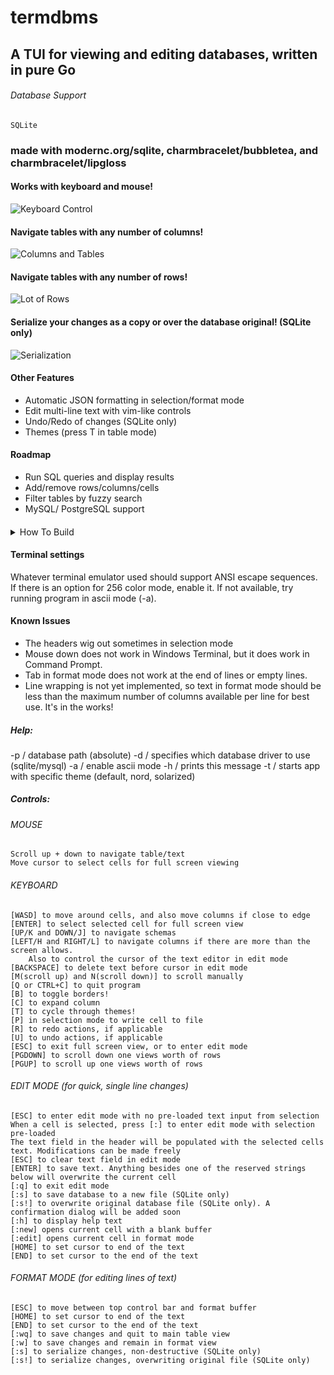 # termdbms

## A TUI for viewing and editing databases, written in pure Go

###### Database Support
    SQLite

### made with modernc.org/sqlite, charmbracelet/bubbletea, and charmbracelet/lipgloss

#### Works with keyboard and mouse!

![Keyboard Control](https://i.imgur.com/vmK0DVn.gif)

#### Navigate tables with any number of columns!

![Columns and Tables](https://i.imgur.com/EqZRPqO.gif)

#### Navigate tables with any number of rows!

![Lot of Rows](https://i.imgur.com/yo7DMaa.gif)

#### Serialize your changes as a copy or over the database original! (SQLite only)

![Serialization](https://i.imgur.com/GhMcnid.gif)

#### Other Features

- Automatic JSON formatting in selection/format mode
- Edit multi-line text with vim-like controls
- Undo/Redo of changes (SQLite only)
- Themes (press T in table mode)

#### Roadmap

- Run SQL queries and display results
- Add/remove rows/columns/cells
- Filter tables by fuzzy search
- MySQL/ PostgreSQL support

#### 
<details>
    <summary>How To Build</summary>

##### Linux

    GOOS=linux GOARCH=amd64/386 go build

##### ARM (runs kind of slow depending on the specs of the system)

    GOOS=linux GOARCH=arm GOARM=7 go build

##### Windows

    GOOS=windows GOARCH=amd64/386 go build

##### OSX

    GOOS=darwin GOARCH=amd64 go build

</details>

#### Terminal settings
Whatever terminal emulator used should support ANSI escape sequences. If there is an option for 256 color mode, enable it. If not available, try running program in ascii mode (-a).

#### Known Issues
 - The headers wig out sometimes in selection mode
 - Mouse down does not work in Windows Terminal, but it does work in Command Prompt.
 - Tab in format mode does not work at the end of lines or empty lines.
 - Line wrapping is not yet implemented, so text in format mode should be less than the maximum number of columns available per line for best use. It's in the works!

##### Help:
-p / database path (absolute)
-d / specifies which database driver to use (sqlite/mysql)
-a / enable ascii mode
-h / prints this message
-t / starts app with specific theme (default, nord, solarized)
##### Controls:
###### MOUSE
	Scroll up + down to navigate table/text
	Move cursor to select cells for full screen viewing
###### KEYBOARD
	[WASD] to move around cells, and also move columns if close to edge
	[ENTER] to select selected cell for full screen view
	[UP/K and DOWN/J] to navigate schemas
    [LEFT/H and RIGHT/L] to navigate columns if there are more than the screen allows.
        Also to control the cursor of the text editor in edit mode
    [BACKSPACE] to delete text before cursor in edit mode
    [M(scroll up) and N(scroll down)] to scroll manually
	[Q or CTRL+C] to quit program
    [B] to toggle borders!
    [C] to expand column
	[T] to cycle through themes!
    [P] in selection mode to write cell to file
    [R] to redo actions, if applicable
    [U] to undo actions, if applicable
	[ESC] to exit full screen view, or to enter edit mode
    [PGDOWN] to scroll down one views worth of rows
    [PGUP] to scroll up one views worth of rows
###### EDIT MODE (for quick, single line changes)
    [ESC] to enter edit mode with no pre-loaded text input from selection
    When a cell is selected, press [:] to enter edit mode with selection pre-loaded
    The text field in the header will be populated with the selected cells text. Modifications can be made freely
    [ESC] to clear text field in edit mode
    [ENTER] to save text. Anything besides one of the reserved strings below will overwrite the current cell
    [:q] to exit edit mode
    [:s] to save database to a new file (SQLite only)
    [:s!] to overwrite original database file (SQLite only). A confirmation dialog will be added soon
    [:h] to display help text
    [:new] opens current cell with a blank buffer
    [:edit] opens current cell in format mode
    [HOME] to set cursor to end of the text
    [END] to set cursor to the end of the text
###### FORMAT MODE (for editing lines of text)
    [ESC] to move between top control bar and format buffer
    [HOME] to set cursor to end of the text
    [END] to set cursor to the end of the text
    [:wq] to save changes and quit to main table view
    [:w] to save changes and remain in format view
    [:s] to serialize changes, non-destructive (SQLite only)
    [:s!] to serialize changes, overwriting original file (SQLite only)
